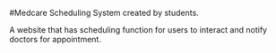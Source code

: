 #Medcare Scheduling System created by students.

A website that has scheduling function for users to interact and notify doctors for appointment.
